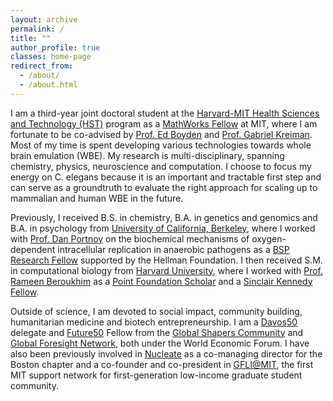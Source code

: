 ```yaml
---
layout: archive
permalink: /
title: ""
author_profile: true
classes: home-page
redirect_from: 
  - /about/
  - /about.html
---
```


I am a third-year joint doctoral student at the [Harvard-MIT Health Sciences and Technology (HST)](https://hst.mit.edu/) program as a [MathWorks Fellow](https://engineering.mit.edu/students/graduate-student-fellowships/mathworks-fellows/) at MIT, where I am fortunate to be co-advised by [Prof. Ed Boyden](https://synthneuro.org/) and [Prof. Gabriel Kreiman](https://klab.tch.harvard.edu/). Most of my time is spent developing various technologies towards whole brain emulation (WBE). My research is multi-disciplinary, spanning chemistry, physics, neuroscience and computation. I choose to focus my energy on C. elegans because it is an important and tractable first step and can serve as a groundtruth to evaluate the right approach for scaling up to mammalian and human WBE in the future. 

Previously, I received B.S. in chemistry, B.A. in genetics and genomics and B.A. in psychology from [University of California, Berkeley](https://www.berkeley.edu/), where I worked with [Prof. Dan Portnoy](https://mcb.berkeley.edu/labs/portnoy/) on the biochemical mechanisms of oxygen-dependent intracellular replication in anaerobic pathogens as a [BSP Research Fellow](https://bsp.berkeley.edu/) supported by the Hellman Foundation. I then received S.M. in computational biology from [Harvard University](https://hsph.harvard.edu/program/sm-computational-biology-quantitative-genetics/), where I worked with [Prof. Rameen Beroukhim](https://beroukhimlab.org/team/rameen-beroukhim/) as a [Point Foundation Scholar](https://pointfoundation.org/scholarships/flagship) and a [Sinclair Kennedy Fellow](https://worldwide.harvard.edu/sinclair-kennedy-traveling-fellowships). 

Outside of science, I am devoted to social impact, community building, humanitarian medicine and biotech entrepreneurship. I am a [Davos50](https://www.weforum.org/meetings/world-economic-forum-annual-meeting-2025/) delegate and [Future50](https://initiatives.weforum.org/global-foresight-network/future50) Fellow from the [Global Shapers Community](https://www.globalshapers.org/) and [Global Foresight Network](https://initiatives.weforum.org/global-foresight-network/home), both under the World Economic Forum. I have also been previously involved in [Nucleate](https://nucleate.org/locations/boston-ma/) as a co-managing director for the Boston chapter and a co-founder and co-president in [GFLI@MIT](https://gfli.mit.edu/), the first MIT support network for first-generation low-income graduate student community.
